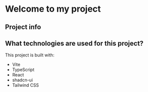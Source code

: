 # Welcome to my project

## Project info


## What technologies are used for this project?

This project is built with:

- Vite
- TypeScript
- React
- shadcn-ui
- Tailwind CSS



